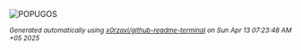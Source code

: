 <div align="justify">
<picture>
    <source media="(prefers-color-scheme: dark)" srcset="https://i.ibb.co/x8dmrGZZ/output-gif.gif">
    <source media="(prefers-color-scheme: light)" srcset="https://i.ibb.co/x8dmrGZZ/output-gif.gif">
    <img alt="POPUGOS" src="https://i.ibb.co/x8dmrGZZ/output-gif.gif">
</picture>

<sub><i>Generated automatically using [x0rzavi/github-readme-terminal](https://github.com/x0rzavi/github-readme-terminal) on Sun Apr 13 07:23:48 AM +05 2025</i></sub>
</div>